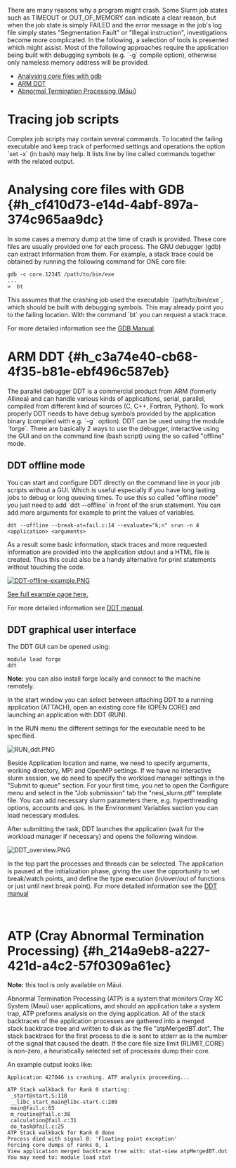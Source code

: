 There are many reasons why a program might crash. Some Slurm job states
such as TIMEOUT or OUT\_OF\_MEMORY can indicate a clear reason, but when
the job state is simply FAILED and the error message in the job\'s log
file simply states \"Segmentation Fault\" or \"Illegal instruction\",
investigations become more complicated. In the following, a selection of
tools is presented which might assist. Most of the following approaches
require the application being built with debugging symbols (e.g. \`-g\`
compile option), otherwise only nameless memory address will be
provided.

-   [Analysing core files with
    gdb](#h_cf410d73-e14d-4abf-897a-374c965aa9dc)
-   [ARM DDT](#h_c3a74e40-cb68-4f35-b81e-ebf496c587eb)
-   [Abnormal Termination Processing
    (Māui)](#h_214a9eb8-a227-421d-a4c2-57f0309a61ec) 

Tracing job scripts
===================

Complex job scripts may contain several commands. To located the failing
executable and keep track of performed settings and operations the
option \`set -x\` (in bash) may help. It lists line by line called
commands together with the related output.

Analysing core files with GDB {#h_cf410d73-e14d-4abf-897a-374c965aa9dc}
=============================

In some cases a memory dump at the time of crash is provided. These core
files are usually provided one for each process. The GNU debugger (gdb)
can extract information from them. For example, a stack trace could be
obtained by running the following command for ONE core file:

    gdb -c core.12345 /path/to/bin/exe
    ...
    >  bt

This assumes that the crashing job used the executable
\`/path/to/bin/exe\`, which should be built with debugging symbols. This
may already point you to the failing location. With the command \`bt\`
you can request a stack trace.

For more detailed information see the [GDB
Manual](https://www.gnu.org/software/gdb/documentation/).

ARM DDT {#h_c3a74e40-cb68-4f35-b81e-ebf496c587eb}
=======

The parallel debugger DDT is a commercial product from ARM (formerly
Allinea) and can handle various kinds of applications, serial, parallel,
compiled from different kind of sources (C, C++, Fortran, Python). To
work properly DDT needs to have debug symbols provided by the
application binary (compiled with e.g. \`-g\`  option). DDT can be used
using the module \`forge\`. There are basically 2 ways to use the
debugger, interactive using the GUI and on the command line (bash
script) using the so called \"offline\" mode. 

DDT offline mode
----------------

You can start and configure DDT directly on the command line in your job
scripts without a GUI. Which is useful especially if you have long
lasting jobs to debug or long queuing times. To use this so called
\"offline mode\" you just need to add \`ddt \--offline\` in front of the
srun statement. You can add more arguments for example to print the
values of variables. 

    ddt --offline --break-at=fail.c:14 --evaluate="k;n" srun -n 4 <application> <arguments>

As a result some basic information, stack traces and more requested
information are provided into the application stdout and a HTML file is
created. Thus this could also be a handy alternative for print
statements without touching the code.

[![DDT-offline-example.PNG](https://support.nesi.org.nz/hc/article_attachments/360002303456/DDT-offline-example.PNG)](https://mand35.github.io/NeSI_docu_ext/ddt_sample.html)

[See full example page
here.](https://mand35.github.io/NeSI_docu_ext/ddt_sample.html)

For more detailed information see [DDT
manual](https://developer.arm.com/docs/101136/latest/ddt/offline-debugging).

DDT graphical user interface
----------------------------

The DDT GUI can be opened using:

    module load forge
    ddt

**Note:** you can also install forge locally and connect to the machine
remotely.

In the start window you can select between attaching DDT to a running
application (ATTACH), open an existing core file (OPEN CORE) and
launching an application with DDT (RUN).

In the RUN menu the different settings for the executable need to be
specified.

![RUN\_ddt.PNG](https://support.nesi.org.nz/hc/article_attachments/360002299296/RUN_ddt.PNG)

Beside Application location and name, we need to specify arguments,
working directory, MPI and OpenMP settings. If we have no interactive
slurm session, we do need to specify the workload manager settings in
the \"Submit to queue\" section. For your first time, you net to open
the Configure menu and select in the \"Job submission\" tab the
\"nesi\_slurm.ptf\" template file. You can add necessary slurm
parameters there, e.g. hyperthreading options, accounts and qos. In the
Environment Variables section you can load necessary modules.

After submitting the task, DDT launches the application (wait for the
workload manager if necessary) and opens the following window. 

![DDT\_overview.PNG](https://support.nesi.org.nz/hc/article_attachments/360002299256/DDT_overview.PNG)

In the top part the processes and threads can be selected. The
application is paused at the initialization phase, giving the user the
opportunity to set break/watch points, and define the type execution
(in/over/out of functions or just until next break point). For more
detailed information see the [DDT
manual](https://developer.arm.com/docs/101136/latest/ddt)

 

ATP (Cray Abnormal Termination Processing) {#h_214a9eb8-a227-421d-a4c2-57f0309a61ec}
==========================================

**Note:** this tool is only available on Māui.

Abnormal Termination Processing (ATP) is a system that monitors Cray XC
System (Maui) user applications, and should an application take a system
trap, ATP preforms analysis on the dying application. All of the stack
backtraces of the application processes are gathered into a merged\
stack backtrace tree and written to disk as the file
\"atpMergedBT.dot\". The stack backtrace for the first process to die is
sent to stderr as is the number of the signal that caused the death. If
the core file size limit (RLIMIT\_CORE) is non-zero, a heuristically
selected set of processes dump their core.

An example output looks like:

    Application 427046 is crashing. ATP analysis proceeding...

    ATP Stack walkback for Rank 0 starting:
     _start@start.S:118
     __libc_start_main@libc-start.c:289
     main@fail.c:65
     m_routine@fail.c:38
     calculation@fail.c:31
     do_task@fail.c:25
    ATP Stack walkback for Rank 0 done
    Process died with signal 8: 'Floating point exception'
    Forcing core dumps of ranks 0, 1
    View application merged backtrace tree with: stat-view atpMergedBT.dot
    You may need to: module load stat

 
=
